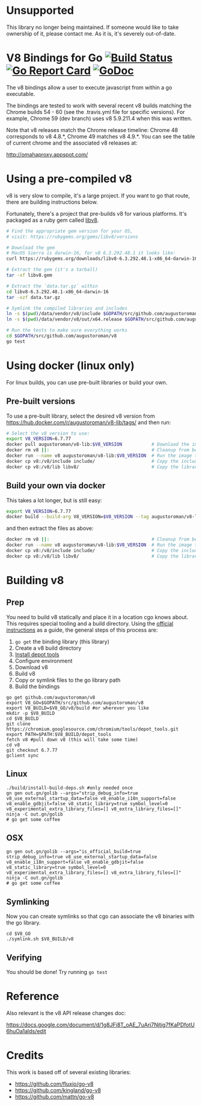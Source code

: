 # Unsupported 

This library no longer being maintained. If someone would like to take ownership of it, please contact me. As it is, it's severely out-of-date.

# V8 Bindings for Go [![Build Status](https://travis-ci.org/augustoroman/v8.svg?branch=master)](https://travis-ci.org/augustoroman/v8) [![Go Report Card](https://goreportcard.com/badge/github.com/augustoroman/v8)](https://goreportcard.com/report/github.com/augustoroman/v8) [![GoDoc](https://godoc.org/github.com/augustoroman/v8?status.svg)](https://godoc.org/github.com/augustoroman/v8)

The v8 bindings allow a user to execute javascript from within a go executable.

The bindings are tested to work with several recent v8 builds matching the
Chrome builds 54 - 60 (see the .travis.yml file for specific versions). For
example, Chrome 59 (dev branch) uses v8 5.9.211.4 when this was written.

Note that v8 releases match the Chrome release timeline:
Chrome 48 corresponds to v8 4.8.\*, Chrome 49 matches v8 4.9.\*. You can see
the table of current chrome and the associated v8 releases at:

http://omahaproxy.appspot.com/

# Using a pre-compiled v8

v8 is very slow to compile, it's a large project. If you want to go that route, there are building instructions below.

Fortunately, there's a project that pre-builds v8 for various platforms. It's packaged as a ruby gem called [libv8](https://rubygems.org/gems/libv8).

```bash
# Find the appropriate gem version for your OS,
# visit: https://rubygems.org/gems/libv8/versions

# Download the gem
# MacOS Sierra is darwin-16, for v8 6.3.292.48.1 it looks like:
curl https://rubygems.org/downloads/libv8-6.3.292.48.1-x86_64-darwin-16.gem > libv8.gem

# Extract the gem (it's a tarball)
tar -xf libv8.gem

# Extract the `data.tar.gz` within
cd libv8-6.3.292.48.1-x86_64-darwin-16
tar -xzf data.tar.gz

# Symlink the compiled libraries and includes
ln -s $(pwd)/data/vendor/v8/include $GOPATH/src/github.com/augustoroman/v8/include
ln -s $(pwd)/data/vendor/v8/out/x64.release $GOPATH/src/github.com/augustoroman/v8/libv8

# Run the tests to make sure everything works
cd $GOPATH/src/github.com/augustoroman/v8
go test
```

# Using docker (linux only)

For linux builds, you can use pre-built libraries or build your own.

## Pre-built versions

To use a pre-built library, select the desired v8 version from https://hub.docker.com/r/augustoroman/v8-lib/tags/ and then run:

```bash
# Select the v8 version to use:
export V8_VERSION=6.7.77
docker pull augustoroman/v8-lib:$V8_VERSION           # Download the image, updating if necessary.
docker rm v8 ||:                                      # Cleanup from before if necessary.
docker run --name v8 augustoroman/v8-lib:$V8_VERSION  # Run the image to provide access to the files.
docker cp v8:/v8/include include/                     # Copy the include files.
docker cp v8:/v8/lib libv8/                           # Copy the library fiels.
```

## Build your own via docker

This takes a lot longer, but is still easy:

```bash
export V8_VERSION=6.7.77
docker build --build-arg V8_VERSION=$V8_VERSION --tag augustoroman/v8-lib:$V8_VERSION docker-v8-lib/
```

and then extract the files as above:

```bash
docker rm v8 ||:                                      # Cleanup from before if necessary.
docker run --name v8 augustoroman/v8-lib:$V8_VERSION  # Run the image to provide access to the files.
docker cp v8:/v8/include include/                     # Copy the include files.
docker cp v8:/v8/lib libv8/                           # Copy the library fiels.
```

# Building v8

## Prep

You need to build v8 statically and place it in a location cgo knows about. This requires special tooling and a build directory. Using the [official instructions](https://github.com/v8/v8/wiki/Building-from-Source) as a guide, the general steps of this process are:

1.  `go get` the binding library (this library)
1.  Create a v8 build directory
1.  [Install depot tools](http://commondatastorage.googleapis.com/chrome-infra-docs/flat/depot_tools/docs/html/depot_tools_tutorial.html#_setting_up)
1.  Configure environment
1.  Download v8
1.  Build v8
1.  Copy or symlink files to the go library path
1.  Build the bindings

```
go get github.com/augustoroman/v8
export V8_GO=$GOPATH/src/github.com/augustoroman/v8
export V8_BUILD=$V8_GO/v8/build #or wherever you like
mkdir -p $V8_BUILD
cd $V8_BUILD
git clone https://chromium.googlesource.com/chromium/tools/depot_tools.git
export PATH=$PATH:$V8_BUILD/depot_tools
fetch v8 #pull down v8 (this will take some time)
cd v8
git checkout 6.7.77
gclient sync
```

## Linux

```
./build/install-build-deps.sh #only needed once
gn gen out.gn/golib --args="strip_debug_info=true v8_use_external_startup_data=false v8_enable_i18n_support=false v8_enable_gdbjit=false v8_static_library=true symbol_level=0 v8_experimental_extra_library_files=[] v8_extra_library_files=[]"
ninja -C out.gn/golib
# go get some coffee
```

## OSX

```
gn gen out.gn/golib --args="is_official_build=true strip_debug_info=true v8_use_external_startup_data=false v8_enable_i18n_support=false v8_enable_gdbjit=false v8_static_library=true symbol_level=0 v8_experimental_extra_library_files=[] v8_extra_library_files=[]"
ninja -C out.gn/golib
# go get some coffee
```

## Symlinking

Now you can create symlinks so that cgo can associate the v8 binaries with the go library.

```
cd $V8_GO
./symlink.sh $V8_BUILD/v8
```

## Verifying

You should be done! Try running `go test`

# Reference

Also relevant is the v8 API release changes doc:

https://docs.google.com/document/d/1g8JFi8T_oAE_7uAri7Njtig7fKaPDfotU6huOa1alds/edit

# Credits

This work is based off of several existing libraries:

* https://github.com/fluxio/go-v8
* https://github.com/kingland/go-v8
* https://github.com/mattn/go-v8

